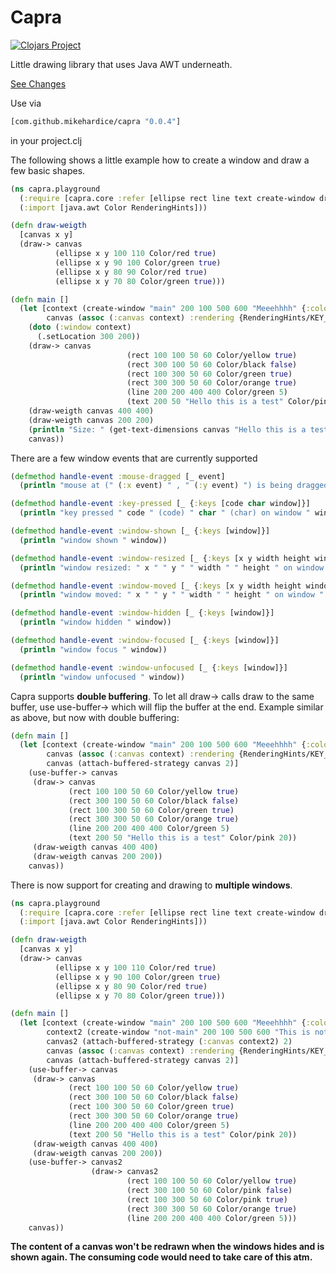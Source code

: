 # Capra

[![Clojars Project](https://img.shields.io/clojars/v/com.github.mikehardice/capra.svg)](https://clojars.org/com.github.mikehardice/capra)

Little drawing library that uses Java AWT underneath.


[See Changes](CHANGELOG.md)

Use via 
```Clojure
[com.github.mikehardice/capra "0.0.4"]
```
in your project.clj

The following shows a little example how to create a window and draw a few basic shapes.
```Clojure
(ns capra.playground
  (:require [capra.core :refer [ellipse rect line text create-window draw-> get-text-dimensions handle-event]])
  (:import [java.awt Color RenderingHints]))

(defn draw-weigth
  [canvas x y]
  (draw-> canvas
          (ellipse x y 100 110 Color/red true)
          (ellipse x y 90 100 Color/green true)
          (ellipse x y 80 90 Color/red true)
          (ellipse x y 70 80 Color/green true)))

(defn main []
  (let [context (create-window "main" 200 100 500 600 "Meeehhhh" {:color Color/black :resizable? true :icon-path "resources/icon-test.bla" :on-close exit})
        canvas (assoc (:canvas context) :rendering {RenderingHints/KEY_ANTIALIASING RenderingHints/VALUE_ANTIALIAS_ON})]
    (doto (:window context)
      (.setLocation 300 200))
    (draw-> canvas
                          (rect 100 100 50 60 Color/yellow true)
                          (rect 300 100 50 60 Color/black false)
                          (rect 100 300 50 60 Color/green true)
                          (rect 300 300 50 60 Color/orange true)
                          (line 200 200 400 400 Color/green 5)
                          (text 200 50 "Hello this is a test" Color/pink 20))
    (draw-weigth canvas 400 400)
    (draw-weigth canvas 200 200)
    (println "Size: " (get-text-dimensions canvas "Hello this is a test" 20))
    canvas))
```
There are a few window events that are currently supported
```Clojure
(defmethod handle-event :mouse-dragged [_ event]
  (println "mouse at (" (:x event) " , " (:y event) ") is being dragged on window " (:window event)))

(defmethod handle-event :key-pressed [_ {:keys [code char window]}]
  (println "key pressed " code " (code) " char " (char) on window " window))

(defmethod handle-event :window-shown [_ {:keys [window]}]
  (println "window shown " window))

(defmethod handle-event :window-resized [_ {:keys [x y width height window]}]
  (println "window resized: " x " " y " " width " " height " on window " window))

(defmethod handle-event :window-moved [_ {:keys [x y width height window]}]
  (println "window moved: " x " " y " " width " " height " on window " window))

(defmethod handle-event :window-hidden [_ {:keys [window]}]
  (println "window hidden " window))

(defmethod handle-event :window-focused [_ {:keys [window]}]
  (println "window focus " window))

(defmethod handle-event :window-unfocused [_ {:keys [window]}]
  (println "window unfocused " window))
```

Capra supports **double buffering**. To let all draw-> calls draw to the same buffer, use use-buffer-> which will flip the buffer at the end.
Example similar as above, but now with double buffering:

```Clojure
(defn main []
  (let [context (create-window "main" 200 100 500 600 "Meeehhhh" {:color Color/black :resizable? true :icon-path "resources/icon-test.bla" :on-close exit})
        canvas (assoc (:canvas context) :rendering {RenderingHints/KEY_ANTIALIASING RenderingHints/VALUE_ANTIALIAS_ON})
        canvas (attach-buffered-strategy canvas 2)]
    (use-buffer-> canvas
     (draw-> canvas
             (rect 100 100 50 60 Color/yellow true)
             (rect 300 100 50 60 Color/black false)
             (rect 100 300 50 60 Color/green true)
             (rect 300 300 50 60 Color/orange true)
             (line 200 200 400 400 Color/green 5)
             (text 200 50 "Hello this is a test" Color/pink 20))
     (draw-weigth canvas 400 400)
     (draw-weigth canvas 200 200))
    canvas))
```

There is now support for creating and drawing to **multiple windows**.
```Clojure
(ns capra.playground
  (:require [capra.core :refer [ellipse rect line text create-window draw-> use-buffer-> get-text-dimensions handle-event attach-buffered-strategy exit hide]])
  (:import [java.awt Color RenderingHints]))

(defn draw-weigth
  [canvas x y]
  (draw-> canvas
          (ellipse x y 100 110 Color/red true)
          (ellipse x y 90 100 Color/green true)
          (ellipse x y 80 90 Color/red true)
          (ellipse x y 70 80 Color/green true)))

(defn main []
  (let [context (create-window "main" 200 100 500 600 "Meeehhhh" {:color Color/black :resizable? true :icon-path "resources/icon-test.bla" :on-close exit})
        context2 (create-window "not-main" 200 100 500 600 "This is not Main" {:color Color/black :resizable? false :icon-path "resources/icon-test.bla" :on-close hide :hide-title-bar? true})
        canvas2 (attach-buffered-strategy (:canvas context2) 2)
        canvas (assoc (:canvas context) :rendering {RenderingHints/KEY_ANTIALIASING RenderingHints/VALUE_ANTIALIAS_ON})
        canvas (attach-buffered-strategy canvas 2)]
    (use-buffer-> canvas
     (draw-> canvas
             (rect 100 100 50 60 Color/yellow true)
             (rect 300 100 50 60 Color/black false)
             (rect 100 300 50 60 Color/green true)
             (rect 300 300 50 60 Color/orange true)
             (line 200 200 400 400 Color/green 5)
             (text 200 50 "Hello this is a test" Color/pink 20))
     (draw-weigth canvas 400 400)
     (draw-weigth canvas 200 200))
    (use-buffer-> canvas2
                  (draw-> canvas2
                          (rect 100 100 50 60 Color/yellow true)
                          (rect 300 100 50 60 Color/pink false)
                          (rect 100 300 50 60 Color/pink true)
                          (rect 300 300 50 60 Color/orange true)
                          (line 200 200 400 400 Color/green 5)))
    canvas))
```

**The content of a canvas won't be redrawn when the windows hides and is shown again. The consuming code would need to take care of this atm.**